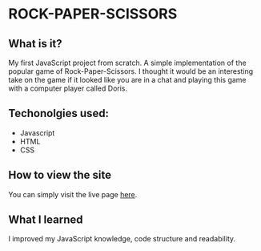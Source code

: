 # ROCK-PAPER-SCISSORS
## What is it?
My first JavaScript project from scratch. A simple implementation of the popular game of Rock-Paper-Scissors. I thought it would be an interesting take on the game if it looked like you are in a chat and playing this game with a computer player called Doris.
## Techonolgies used:
* Javascript
* HTML
* CSS

## How to view the site
You can simply visit the live page [here](https://anabargau.github.io/rock-paper-scissors/).
## What I learned
I improved my JavaScript knowledge, code structure and readability.
